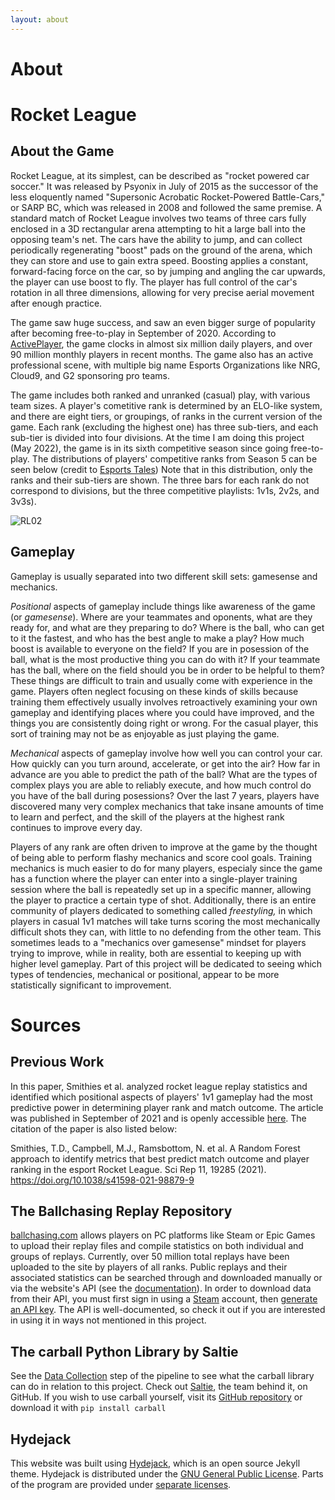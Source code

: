```yaml
---
layout: about
---
```


# About

<!--author-->

# Rocket League

## About the Game

Rocket League, at its simplest, can be described as "rocket powered car soccer." It was released
by Psyonix in July of 2015 as the successor of the less eloquently named "Supersonic Acrobatic
Rocket-Powered Battle-Cars," or SARP BC, which was released in 2008 and followed the same premise.
A standard match of Rocket League involves two teams of three cars fully enclosed in a 3D 
rectangular arena attempting to hit a large ball into the opposing team's net. The cars have the
ability to jump, and can collect periodically regenerating "boost" pads on the ground of the arena,
which they can store and use to gain extra speed. Boosting applies a constant, forward-facing force
on the car, so by jumping and angling the car upwards, the player can use boost to fly. The player
has full control of the car's rotation in all three dimensions, allowing for very precise aerial
movement after enough practice.

The game saw huge success, and saw an even bigger surge of popularity after becoming free-to-play
in September of 2020. According to [ActivePlayer][RL00], the game clocks in almost six million
daily players, and over 90 million monthly players in recent months. The game also has an active
professional scene, with multiple big name Esports Organizations like NRG, Cloud9, and G2
sponsoring pro teams.

The game includes both ranked and unranked (casual) play, with various team sizes. A player's
cometitive rank is determined by an ELO-like system, and there are eight tiers, or groupings, of 
ranks in the current version of the game. Each rank (excluding the highest one) has three
sub-tiers, and each sub-tier is divided into four divisions. At the time I am doing this project
(May 2022), the game is in its sixth competitive season since going free-to-play. The distributions
of players' competitive ranks from Season 5 can be seen below (credit to [Esports Tales][RL01])
Note that in this distribution, only the ranks and their sub-tiers are shown. The three bars for
each rank do not correspond to divisions, but the three competitive playlists: 1v1s, 2v2s, and
3v3s).

![RL02]

## Gameplay

Gameplay is usually separated into two different skill sets: gamesense and mechanics.

*Positional* aspects of gameplay include things like awareness of the game (or *gamesense*).
Where are your teammates and oponents, what are they ready for, and what are they preparing to do?
Where is the ball, who can get to it the fastest, and who has the best angle to make a play? How
much boost is available to everyone on the field? If you are in posession of the ball, what is the
most productive thing you can do with it? If your teammate has the ball, where on the field should
you be in order to be helpful to them? These things are difficult to train and usually come with
experience in the game. Players often neglect focusing on these kinds of skills because training
them effectively usually involves retroactively examining your own gameplay and identifying places
where you could have improved, and the things you are consistently doing right or wrong. For the
casual player, this sort of training may not be as enjoyable as just playing the game.

*Mechanical* aspects of gameplay involve how well you can control your car. How quickly can you
turn around, accelerate, or get into the air? How far in advance are you able to predict the path
of the ball? What are the types of complex plays you are able to reliably execute, and how much
control do you have of the ball during posessions? Over the last 7 years, players have discovered
many very complex mechanics that take insane amounts of time to learn and perfect, and the skill of
the players at the highest rank continues to improve every day.

Players of any rank are often driven to improve at the game by the thought of being able to perform
flashy mechanics and score cool goals. Training mechanics is much easier to do for many players,
especialy since the game has a function where the player can enter into a single-player training
session where the ball is repeatedly set up in a specific manner, allowing the player to practice
a certain type of shot. Additionally, there is an entire community of players dedicated to
something called *freestyling,* in which players in casual 1v1 matches will take turns scoring the
most mechanically difficult shots they can, with little to no defending from the other team. This
sometimes leads to a "mechanics over gamesense" mindset for players trying to improve, while in
reality, both are essential to keeping up with higher level gameplay. Part of this project will be
dedicated to seeing which types of tendencies, mechanical or positional, appear to be more
statistically significant to improvement.

# Sources

## Previous Work

In this paper, Smithies et al. analyzed rocket league replay statistics and identified which
positional aspects of players' 1v1 gameplay had the most predictive power in determining player
rank and match outcome. The article was published in September of 2021 and is openly accessible
[here][PW00]. The citation of the paper is also listed below:

Smithies, T.D., Campbell, M.J., Ramsbottom, N. et al. A Random Forest approach to identify metrics
that best predict match outcome and player ranking in the esport Rocket League. Sci Rep 11, 19285
(2021). https://doi.org/10.1038/s41598-021-98879-9

## The Ballchasing Replay Repository

[ballchasing.com][BC00] allows players on PC platforms like Steam or Epic Games to upload their
replay files and compile statistics on both individual and groups of replays. Currently, over 50
million total replays have been uploaded to the site by players of all ranks. Public replays and
their associated statistics can be searched through and downloaded manually or via the website's
API (see the [documentation][BC01]). In order to download data from their API, you must first sign
in using a [Steam][BC02] account, then [generate an API key][BC03]. The API is well-documented, so
check it out if you are interested in using it in ways not mentioned in this project.

## The carball Python Library by Saltie

See the [Data Collection][CB00] step of the pipeline to see what the carball library can do in
relation to this project. Check out [Saltie][CB01], the team behind it, on GitHub. If you wish to
use carball yourself, visit its [GitHub repository][CB02] or download it with `pip install carball`

## Hydejack

This website was built using [Hydejack][HJ00], which is an open source Jekyll theme.
Hydejack is distributed under the [GNU General Public License][HJ01].
Parts of the program are provided under [separate licenses][HJ02].

[RL00]: https://activeplayer.io/rocket-league/
[RL01]: https://www.esportstales.com/rocket-league/seasonal-rank-distribution-and-players-percentage-by-tier
[RL02]: https://images.squarespace-cdn.com/content/v1/59af2189c534a58c97bd63b3/bbd07e16-17df-40d7-a9fe-2cbd50f823ea/Rocket+League+rank+distribution+Season+5.jpg

[PW00]: https://doi.org/10.1038/s41598-021-98879-9

[BC00]: https://ballchasing.com/
[BC01]: https://ballchasing.com/doc/api
[BC02]: https://store.steampowered.com/
[BC03]: https://ballchasing.com/upload

[CB00]: /320_FP/pages/data_collection/
[CB01]: https://github.com/SaltieRL
[CB02]: https://github.com/SaltieRL/carball

[HJ00]: https://hydejack.com/
[HJ01]: licenses/GPL-3.0.md
[HJ02]: NOTICE.md